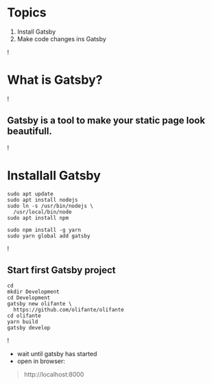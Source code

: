 # Topics
1. Install Gatsby
1. Make code changes ins Gatsby

!

# What is Gatsby?

!

## Gatsby is a tool to make your static page look beautifull.

!

# Installall Gatsby

```shell
sudo apt update
sudo apt install nodejs
sudo ln -s /usr/bin/nodejs \
  /usr/local/bin/node
sudo apt install npm

sudo npm install -g yarn
sudo yarn global add gatsby
```

!

## Start first Gatsby project
```shell
cd
mkdir Development
cd Development
gatsby new olifante \
  https://github.com/olifante/olifante
cd olifante
yarn build
gatsby develop
```

!

- wait until gatsby has started
- open in browser:
> http://localhost:8000


